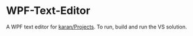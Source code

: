 # WPF-Text-Editor

A WPF text editor for [karan/Projects](https://github.com/ryansama/karan-Projects-Solutions). To run, build and run the VS solution.

